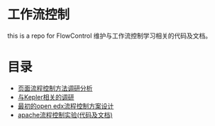 # 工作流控制
this is a repo for FlowControl
维护与工作流控制学习相关的代码及文档。

# 目录
 * [页面流程控制方法调研分析](https://github.com/jennyzhang8800/FlowControl/blob/master/%E6%B5%81%E7%A8%8B%E6%8E%A7%E5%88%B6%E8%B0%83%E7%A0%94%E5%88%86%E6%9E%90.md)
 * [与Kepler相关的调研](https://github.com/jennyzhang8800/FlowControl/blob/master/%E4%B8%8Ekepler%E7%9B%B8%E5%85%B3%E7%9A%84%E5%B7%A5%E4%BD%9C%E6%B5%81%E8%B0%83%E7%A0%94.md)
 * [最初的open edx流程控制方案设计](https://github.com/jennyzhang8800/FlowControl/blob/master/%E6%96%B9%E6%A1%88%E8%AE%BE%E8%AE%A1.md)
 * [apache流程控制实验(代码及文档)](https://github.com/jennyzhang8800/FlowControl/tree/master/20160624-apache%E6%B5%81%E7%A8%8B%E6%8E%A7%E5%88%B6%E5%AE%9E%E9%AA%8C)

